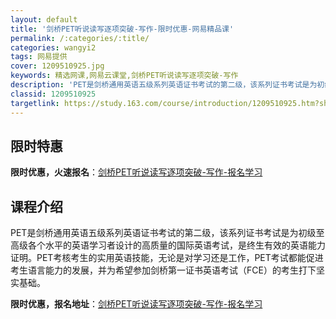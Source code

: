 ```yaml
---
layout: default
title: '剑桥PET听说读写逐项突破-写作-限时优惠-网易精品课'
permalink: /:categories/:title/
categories: wangyi2
tags: 网易提供
cover: 1209510925.jpg
keywords: 精选网课,网易云课堂,剑桥PET听说读写逐项突破-写作
description: 'PET是剑桥通用英语五级系列英语证书考试的第二级，该系列证书考试是为初级至高级各个水平的英语学习者设计的高质量的国际英语'
classid: 1209510925
targetlink: https://study.163.com/course/introduction/1209510925.htm?share=1&shareId=1025206652&utm_campaign=share&utm_medium=iphoneShare&utm_source=&utm_u=1025206652
---
```


## 限时特惠

**限时优惠，火速报名**：[剑桥PET听说读写逐项突破-写作-报名学习](https://study.163.com/course/introduction/1209510925.htm?share=1&shareId=1025206652&utm_campaign=share&utm_medium=iphoneShare&utm_source=&utm_u=1025206652)

## 课程介绍

PET是剑桥通用英语五级系列英语证书考试的第二级，该系列证书考试是为初级至高级各个水平的英语学习者设计的高质量的国际英语考试，是终生有效的英语能力证明。PET考核考生的实用英语技能，无论是对学习还是工作，PET考试都能促进考生语言能力的发展，并为希望参加剑桥第一证书英语考试（FCE）的考生打下坚实基础。

**限时优惠，报名地址**：[剑桥PET听说读写逐项突破-写作-报名学习](https://study.163.com/course/introduction/1209510925.htm?share=1&shareId=1025206652&utm_campaign=share&utm_medium=iphoneShare&utm_source=&utm_u=1025206652)

